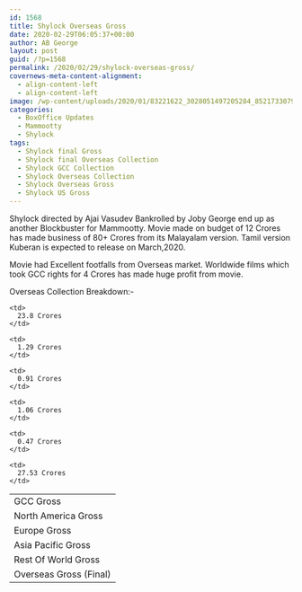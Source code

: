 ```yaml
---
id: 1568
title: Shylock Overseas Gross
date: 2020-02-29T06:05:37+00:00
author: AB George
layout: post
guid: /?p=1568
permalink: /2020/02/29/shylock-overseas-gross/
covernews-meta-content-alignment:
  - align-content-left
  - align-content-left
image: /wp-content/uploads/2020/01/83221622_3028051497205284_8521733079729963008_o.jpg
categories:
  - BoxOffice Updates
  - Mammootty
  - Shylock
tags:
  - Shylock final Gross
  - Shylock final Overseas Collection
  - Shylock GCC Collection
  - Shylock Overseas Collection
  - Shylock Overseas Gross
  - Shylock US Gross
---
```

Shylock directed by Ajai Vasudev Bankrolled by Joby George end up as another Blockbuster for Mammootty. Movie made on budget of 12 Crores has made business of 80+ Crores from its Malayalam version. Tamil version Kuberan is expected to release on March,2020.

Movie had Excellent footfalls from Overseas market. Worldwide films which took GCC rights for 4 Crores has made huge profit from movie.

Overseas Collection Breakdown:-

<table class="wp-block-table">
  <tr>
    <td>
      GCC Gross
    </td>
    
    <td>
      23.8 Crores
    </td>
  </tr>
  
  <tr>
    <td>
      North America Gross
    </td>
    
    <td>
      1.29 Crores
    </td>
  </tr>
  
  <tr>
    <td>
      Europe Gross
    </td>
    
    <td>
      0.91 Crores
    </td>
  </tr>
  
  <tr>
    <td>
      Asia Pacific Gross
    </td>
    
    <td>
      1.06 Crores
    </td>
  </tr>
  
  <tr>
    <td>
      Rest Of World Gross
    </td>
    
    <td>
      0.47 Crores
    </td>
  </tr>
  
  <tr>
    <td>
      Overseas Gross (Final)
    </td>
    
    <td>
      27.53 Crores
    </td>
  </tr>
</table>